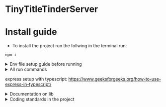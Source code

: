 # TinyTitleTinderServer

# Install guide
- To install the project run the follwing in the terminal run: 
```
npm i
```

<details>
<summary>Env file setup guide before running</summary>
- Make an .env file in root with the following variables<br>
- PORT = The port the application is running on<br>
- DB_HOST = Name of the database host<br>
- DB_PORT = Database port<br>
- DB_USERNAME = Database username<br>
- DB_PASSWORD = Database password<br>
- DB_DATABASE = The name of the database<br>
</details>

<details>
<summary>All run commands</summary>

- Run as dev: 
```
npm run start-dev
```

- Run in production (only on production server): 
```
npm run start
```

# Eslint commands
- Run eslint to auto cleanup code: 
```
npm run format
```

- Run eslint to check code standard is valid: 
```
npm run lint
```

# Test command
- Run to run test with jest: 
```
npm run test
```

</details>

express setup with typescript: 
https://www.geeksforgeeks.org/how-to-use-express-in-typescript/

<details>
<summary>Documentation on lib</summary>
- Axios     =   https://www.npmjs.com/package/axios<br>
- Dotenv    =   https://www.npmjs.com/package/dotenv<br>
- Express   =   https://www.npmjs.com/package/express<br>
- Nodemon   =   https://www.npmjs.com/package/nodemon<br>
- Ts-node   =   https://www.npmjs.com/package/ts-node<br>
- Typescript =  https://www.npmjs.com/package/typescript<br>
- Eslint    =   https://www.npmjs.com/package/eslint<br>
</details>


<details>
<summary>Coding standards in the project</summary>
- ....coming soon....
</details>